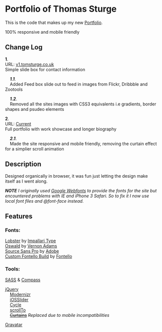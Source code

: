 Portfolio of Thomas Sturge
==========================

This is the code that makes up my new [Portfolio](http://tomsturge.co.uk/ "Portfolio of Thomas Sturge").

100% responsive and mobile friendly

Change Log
----------

**1**.  
URL: [v1.tomsturge.co.uk](http://v1.tomsturge.co.uk/ "Site v1")  
Simple slide box for contact information

&nbsp;&nbsp;&nbsp;&nbsp;_**1.1**_.  
&nbsp;&nbsp;&nbsp;&nbsp;Added Feed box slide out to feed in images from Flickr, Dribbble and Zootools

&nbsp;&nbsp;&nbsp;&nbsp;_**1.2**_.  
&nbsp;&nbsp;&nbsp;&nbsp;Removed all the sites images with CSS3 equivalents i.e gradients, border shapes and psudeo elements

**2**.  
URL: [Current](http://tomsturge.co.uk/ "Site v2")  
Full portfolio with work showcase and longer biography
 
&nbsp;&nbsp;&nbsp;&nbsp;_**2.1**_.  
&nbsp;&nbsp;&nbsp;&nbsp;Made the site responsive and mobile friendly, removing the curtain effect for a simplier scroll animation
    
Description
-----------

Designed organically in browser, it was fun just letting the design make itself as I went along.

_**NOTE** I originally used [Google Webfonts](www.google.com/webfonts "Google Webfonts") to provide the fonts for the site but encountered problems with IE and iPhone 3 Safari. So to fix it I now use local font files and @font-face instead._
    
Features
--------

### Fonts:
[Lobster](http://www.impallari.com/lobster/ "Lobster") by [Impallari Type](www.impallari.com/ "Impallari Type")  
[Oswald](http://www.fontsquirrel.com/fonts/oswald "Oswald") by [Vernon Adams](https://plus.google.com/107807505287232434305/posts "Vernon Adam")  
[Source Sans Pro](http://blogs.adobe.com/typblography/2012/08/source-sans-pro.html "Source Sans Pro") by [Adobe](http://Adobe.com "Adobe")  
[Custom Fontello Build](http://fontello.com/ "Fontello") by [Fontello](http://github.com/fontello "Fontello")  

### Tools:
[SASS](sass-lang.com/ "SASS") & [Compass](http://compass-style.org/ "Compass")

[jQuery](http://jquery.com "jquery")  
&nbsp;&nbsp;&nbsp;&nbsp;[Modernizr](http://modernizr "Modernizr")  
&nbsp;&nbsp;&nbsp;&nbsp;[iOSSlider](http://www.iosscripts.com/iosslider/ "iOSSlider")  
&nbsp;&nbsp;&nbsp;&nbsp;[Cycle](jquery.malsup.com/cycle/ "Cycle")  
&nbsp;&nbsp;&nbsp;&nbsp;[scrollTo](http://flesler.blogspot.co.uk/2007/10/jqueryscrollto.html "scrollTo")   
&nbsp;&nbsp;&nbsp;&nbsp;~~[Curtains](http://curtain.victorcoulon.fr/ "Curtains")~~ _Replaced due to mobile incompatibilities_  

[Gravatar](http://gravatar/ "Gravatar")
